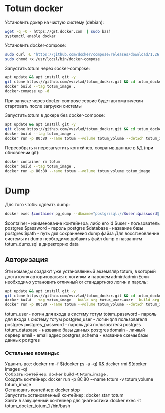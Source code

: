 # Totum docker
Установить докер на чистую систему (debian):
```sh
wget -q -O - https://get.docker.com  | sudo bash
systemctl enable docker
```

Установить docker-compose:
```sh
sudo curl -L "https://github.com/docker/compose/releases/download/1.26.2/docker-compose-$(uname -s)-$(uname -m)" -o /usr/local/bin/docker-compose
sudo chmod +x /usr/local/bin/docker-compose
```

Запустить totum через docker-compose:
```sh
apt update && apt install git -y
git clone https://github.com/vvzvlad/totum_docker.git && cd totum_docker
docker build --tag totum_image .
docker-compose up -d
```
При запуске через docker-compose сервис будет автоматически стартовать после загрузки системы. 


Запустить totum в докере без docker-compose:
```sh
apt update && apt install git -y
git clone https://github.com/vvzvlad/totum_docker.git && cd totum_docker
docker build --tag totum_image .
docker run -p 80:80 --name totum --volume totum_volume --detach totum_image
```

Пересобрать и перезапустить контейнер, сохранив данные в БД (при обновлении git):  
```sh
docker container rm totum  
docker build --tag totum_image .  
docker run -p 80:80 --name totum --volume totum_volume totum_image  
```

# Dump
Для того чтобы сдлеать dump:
```sh
docker exec $container pg_dump --dbname="postgresql://$user:$password@localhost/$database" -O --schema=main --no-tablespaces --exclude-table-data='_tmp_tables' | grep -v '^--' > $path
```
$container - наименование контейнера, либо его id
$user - пользователь postgres
$password - пароль postgres
$database - название базы postgres
$path - путь для сохраннения dump файла
Для восстановление системы из dump необходимо добавить файл dump с названием totum_dump.sql в директорию data

## Авторизация
Эти команды создают уже установленный экземпляр totum, в который достаточно авторизоваться с логином и паролем admin/admin
Если необходимо установить отличный от стандартного логин и пароль:
```sh
apt update && apt install git -y
git clone https://github.com/vvzvlad/totum_docker.git && cd totum_docker
docker build --tag totum_image --build-arg totum_user=user --build-arg totum_password=password --build-arg postgres_user=user --build-arg postgres_password=password . 
docker run -p 80:80 --name totum --volume totum_volume --detach totum_image
```
totum_user - логин для входа в систему тотум
totum_password - пароль для входа в систему тотум
postgres_user - логин для пользователя postgres
postgres_password - пароль для пользователя postgres
totum_database - название базы данных postgres
domain - личный сервер
email - email адрес
postgres_schema - название схемы базы данных postgres

### Остальные команды:  
Удалить все: docker rm -f $(docker ps -a -q) && docker rmi $(docker images -q)  
Собрать контейнер: docker build -t totum_image .  
Создать контейнер: docker run -p 80:80 --name totum -v totum_volume totum_image   
Остановить контейнер: docker stop   
Запустить остановленный контейнер: docker start totum  
Зайти в запущенный контейнер для диагностики: docker exec -it totum_docker_totum_1 /bin/bash
